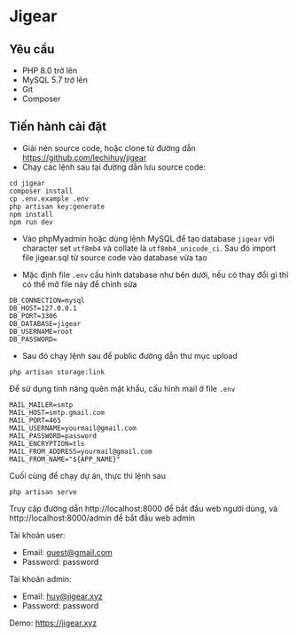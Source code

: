 # Jigear

## Yêu cầu
- PHP 8.0 trở lên
- MySQL 5.7 trở lên
- Git
- Composer

## Tiến hành cài đặt
- Giải nén source code, hoặc clone từ đường dẫn https://github.com/lechihuy/jigear
- Chạy các lệnh sau tại đường dẫn lưu source code:
```
cd jigear
composer install
cp .env.example .env
php artisan key:generate
npm install
npm run dev
```

- Vào phpMyadmin hoặc dùng lệnh MySQL để tạo database `jigear` với character set `utf8mb4` và collate là `utf8mb4_unicode_ci`. Sau đó import file jigear.sql từ source code vào database vừa tạo

- Mặc định  file `.env` cấu hình database như bên dưới, nếu có thay đổi gì thì có thể mở file này để chỉnh sửa
```
DB_CONNECTION=mysql
DB_HOST=127.0.0.1
DB_PORT=3306
DB_DATABASE=jigear
DB_USERNAME=root
DB_PASSWORD=
```

- Sau đó chạy lệnh sau để public đường dẫn thư mục upload
```
php artisan storage:link
```

Để sử dụng tính năng quên mật khẩu, cấu hình mail ở file `.env`
```
MAIL_MAILER=smtp
MAIL_HOST=smtp.gmail.com
MAIL_PORT=465
MAIL_USERNAME=yourmail@gmail.com
MAIL_PASSWORD=password
MAIL_ENCRYPTION=tls
MAIL_FROM_ADDRESS=yourmail@gmail.com
MAIL_FROM_NAME="${APP_NAME}"
```

Cuối cùng để chạy dự án, thực thi lệnh sau
```
php artisan serve
```

Truy cập đường dẫn http://localhost:8000 để bắt đầu web người dùng, và http://localhost:8000/admin để bắt đầu web admin

Tài khoản user:
- Email: guest@gmail.com
- Password: password

Tài khoản admin:
- Email: huy@jigear.xyz
- Password: password

Demo: https://jigear.xyz